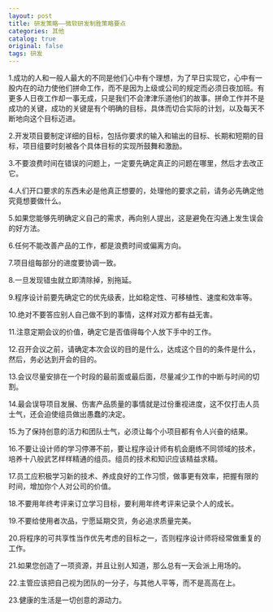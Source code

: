 ```yaml
---
layout: post
title: 研发策略——微软研发制胜策略要点
categories: 其他
catalog: true
original: false
tags: 研发
---
```


1.成功的人和一般人最大的不同是他们心中有个理想，为了早日实现它，心中有一股内在的动力使他们拼命工作，而不是因为上级或公司的规定而必须日夜加班。有更多人日夜工作却一事无成，只是我们不会津津乐道他们的故事。拼命工作并不是成功的关键，成功的关键是有个明确的目标，具体而切合实际的计划，以及每天不断地向这个目标迈进。

2.开发项目要制定详细的目标，包括你要求的输入和输出的目标、长期和短期的目标，项目组要时刻被各个具体目标的实现所鼓舞和激励。

3.不要浪费时间在错误的问题上，一定要先确定真正的问题在哪里，然后才去改正它。

4.人们开口要求的东西未必是他真正想要的，处理他的要求之前，请务必先确定他究竟想要做什么。

5.如果您能够先明确定义自己的需求，再向别人提出，这是避免在沟通上发生误会的好方法。

6.任何不能改善产品的工作，都是浪费时间或偏离方向。

7.项目组每部分的进度要协调一致。

8.一旦发现错虫就立即清除掉，别拖延。

9.程序设计前要先确定它的优先级表，比如稳定性、可移植性、速度和效率等。

10.绝对不要答应别人自己做不到的事情，这样对双方都有益无害。

11.注意定期会议的价值，确定它是否值得每个人放下手中的工作。

12.召开会议之前，请确定本次会议的目的是什么，达成这个目的的条件是什么，然后，务必达到开会的目的。

13.会议尽量安排在一个时段的最前面或最后面，尽量减少工作的中断与时间的切割。

14.最会误导项目发展、伤害产品质量的事情就是过份重视进度，这不仅打击人员士气，还会迫使组员做出愚蠢的决定。

15.为了保持创意的活力和团队士气，必须让每个小项目都有令人兴奋的结果。

16.不要让设计师的学习停滞不前，要让程序设计师有机会磨练不同领域的技术，培养十八般武艺样样精通的组员。组员的技术和知识应该精益求精。

17.员工应积极学习新的技术、养成良好的工作习惯，做事更有效率，把握有限的时间，增加你个人对公司的价值。

18.不要用年终考评来订立学习目标，要利用年终考评来记录个人的成长。

19.不要给使用者次品，宁愿延期交货，务必追求质量完美。

20.将程序的可共享性当作优先考虑的目标之一，否则程序设计师将经常做重复的工作。

21.如果您创造了一项资源，并且让别人知道，那么总有一天会派上用场的。

22.主管应该把自己视为团队的一分子，与其他人平等，而不是高高在上。

23.健康的生活是一切创意的源动力。